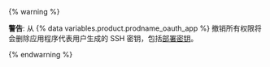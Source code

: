 {% warning %}

**警告**: 从 {% data variables.product.prodname_oauth_app %} 撤销所有权限将会删除应用程序代表用户生成的 SSH 密钥，包括[部署密钥](/v3/guides/managing-deploy-keys/#deploy-keys)。

{% endwarning %}
